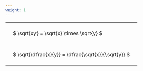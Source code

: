 ```yaml
---
weight: 1
---
```


<style type="text/css">
#T_5ad14 th.col_heading {
  text-align: left;
  font-size: 1em;
}
#T_5ad14 td {
  text-align: left;
  font-size: 1em;
  padding: 1.5em;
}
</style>
<table id="T_5ad14">
  <thead>
  </thead>
  <tbody>
    <tr>
      <td id="T_5ad14_row0_col0" class="data row0 col0" >$ \sqrt{xy} = \sqrt{x} \times \sqrt{y} $</td>
    </tr>
    <tr>
      <td id="T_5ad14_row1_col0" class="data row1 col0" >$ \sqrt{\dfrac{x}{y}} = \dfrac{\sqrt{x}}{\sqrt{y}} $</td>
    </tr>
  </tbody>
</table>
